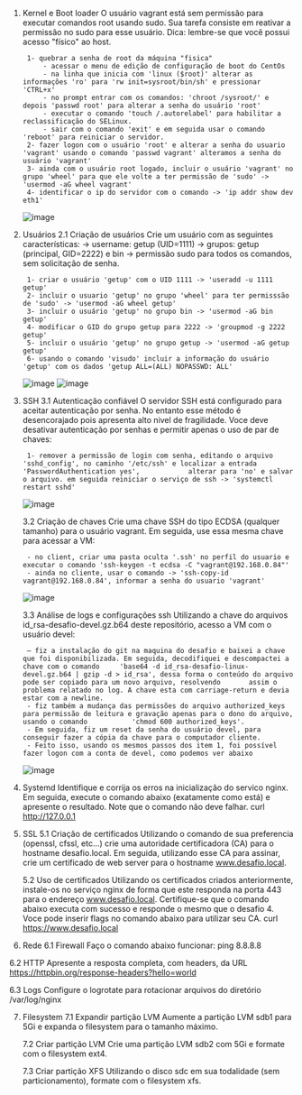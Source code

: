 1. Kernel e Boot loader
	O usuário vagrant está sem permissão para executar comandos root usando sudo. Sua tarefa consiste em reativar a permissão no sudo para esse usuário.
	Dica: lembre-se que você possui acesso "físico" ao host.

		1- quebrar a senha de root da máquina "fisica" 
			- acessar o menu de edição de configuração de boot do CentOs
			- na linha que inicia com 'linux ($root)' alterar as informações 'ro' para 'rw init=sysroot/bin/sh' e pressionar 'CTRL+x'
			- no prompt entrar com os comandos: 'chroot /sysroot/' e depois 'passwd root' para alterar a senha do usuário 'root'
			- executar o comando 'touch /.autorelabel' para habilitar a reclassificação do SELinux.
			- sair com o comando 'exit' e em seguida usar o comando 'reboot' para reiniciar o servidor.
		2- fazer logon com o usuário 'root' e alterar a senha do usuario 'vagrant' usando o comando 'passwd vagrant' alteramos a senha do usuário 'vagrant'
		3- ainda com o usuário root logado, incluir o usuário 'vagrant' no grupo 'wheel' para que ele volte a ter permissão de 'sudo' -> 'usermod -aG wheel vagrant'
		4- identificar o ip do servidor com o comando -> 'ip addr show dev eth1'

	 ![image](https://user-images.githubusercontent.com/109318929/188898147-80f89931-d4d0-4264-9453-268af691af5e.png)

2. Usuários
	2.1 Criação de usuários
	Crie um usuário com as seguintes características:
	     ->	username: getup (UID=1111)
	     ->	grupos: getup (principal, GID=2222) e bin
	     ->	permissão sudo para todos os comandos, sem solicitação de senha.  	             
		     	               	             
		1- criar o usuário 'getup' com o UID 1111 -> 'useradd -u 1111 getup'
		2- incluir o usuario 'getup' no grupo 'wheel' para ter permisssão de 'sudo' -> 'usermod -aG wheel getup'
		3- incluir o usuário 'getup' no grupo bin -> 'usermod -aG bin getup'
		4- modificar o GID do grupo getup para 2222 -> 'groupmod -g 2222 getup'
		5- incluir o usuário 'getup' no grupo getup -> 'usermod -aG getup getup'
		6- usando o comando 'visudo' incluir a informação do usuário 'getup' com os dados 'getup ALL=(ALL) NOPASSWD: ALL'

	![image](https://user-images.githubusercontent.com/109318929/188898632-476f385c-eeb1-43fe-bc94-b8d8bd75ce82.png) ![image](https://user-images.githubusercontent.com/109318929/188898653-07df3e45-2220-4ac1-9ac1-1ca985371cba.png)


3. SSH
	3.1 Autenticação confiável
	O servidor SSH está configurado para aceitar autenticação por senha. No entanto esse método é desencorajado pois apresenta alto nivel de fragilidade.
	Voce deve desativar autenticação por senhas e permitir apenas o uso de par de chaves:
	
		1- remover a permissão de login com senha, editando o arquivo 'sshd_config', no caminho '/etc/ssh' e localizar a entrada 'PasswordAuthentication yes', 			  alterar para 'no' e salvar o arquivo. em seguida reiniciar o serviço de ssh -> 'systemctl restart sshd'
		
	![image](https://user-images.githubusercontent.com/109318929/188900047-a8697d9e-1870-4114-891f-10a65a4ac734.png)

	3.2 Criação de chaves
	Crie uma chave SSH do tipo ECDSA (qualquer tamanho) para o usuário vagrant. Em seguida, use essa mesma chave para acessar a VM:
	
		- no client, criar uma pasta oculta '.ssh' no perfil do usuario e executar o comando 'ssh-keygen -t ecdsa -C "vagrant@192.168.0.84"'
		- ainda no cliente, usar o comando -> 'ssh-copy-id vagrant@192.168.0.84', informar a senha do usuario 'vagrant'
	
	![image](https://user-images.githubusercontent.com/109318929/188900161-53c15c37-9bc5-4a80-bd9f-ae91fd6c5e10.png)

	3.3 Análise de logs e configurações ssh
	Utilizando a chave do arquivos id_rsa-desafio-devel.gz.b64 deste repositório, acesso a VM com o usuário devel:
	
		– fiz a instalação do git na maquina do desafio e baixei a chave que foi disponibilizada. Em seguida, decodifiquei e descompactei a chave com o comando		'base64 -d id_rsa-desafio-linux-devel.gz.b64 | gzip -d > id_rsa', dessa forma o conteúdo do arquivo pode ser copiado para um novo arquivo, resolvendo 		assim o problema relatado no log. A chave esta com carriage-return e devia estar com a newline.
		- fiz também a mudança das permissões do arquivo authorized_keys para permissão de leitura e gravação apenas para o dono do arquivo, usando o comando		    'chmod 600 authorized_keys'.
		- Em seguida, fiz um reset da senha do usuário devel, para conseguir fazer a cópia da chave para o computador cliente.
		- Feito isso, usando os mesmos passos dos item 1, foi possível fazer logon com a conta de devel, como podemos ver abaixo
	
	![image](https://user-images.githubusercontent.com/109318929/188900493-e2c4666a-2299-424f-bd62-1712567de897.png)

	

4. Systemd
	Identifique e corrija os erros na inicialização do servico nginx. Em seguida, execute o comando abaixo (exatamente como está) e apresente o resultado. Note que o comando não deve falhar.
	curl http://127.0.0.1
	

5. SSL
	5.1 Criação de certificados
	Utilizando o comando de sua preferencia (openssl, cfssl, etc...) crie uma autoridade certificadora (CA) para o hostname desafio.local. Em seguida, utilizando esse CA para assinar, crie um certificado de web server para o hostname www.desafio.local.


	5.2 Uso de certificados	
	Utilizando os certificados criados anteriormente, instale-os no serviço nginx de forma que este responda na porta 443 para o endereço www.desafio.local. Certifique-se que o comando abaixo executa com sucesso e responde o mesmo que o desafio 4. Voce pode inserir flags no comando abaixo para utilizar seu CA.
	curl https://www.desafio.local


6. Rede
	6.1 Firewall
	Faço o comando abaixo funcionar:
	ping 8.8.8.8


  6.2 HTTP
	Apresente a resposta completa, com headers, da URL https://httpbin.org/response-headers?hello=world

  6.3 Logs
  Configure o logrotate para rotacionar arquivos do diretório /var/log/nginx
	

7. Filesystem
	7.1 Expandir partição LVM
	Aumente a partição LVM sdb1 para 5Gi e expanda o filesystem para o tamanho máximo.
	
	7.2 Criar partição LVM
	Crie uma partição LVM sdb2 com 5Gi e formate com o filesystem ext4.
	
	7.3 Criar partição XFS
	Utilizando o disco sdc em sua todalidade (sem particionamento), formate com o filesystem xfs.
	

